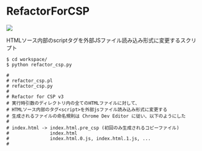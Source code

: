RefactorForCSP
==============

![](https://lh5.googleusercontent.com/ilgP25cM5liQtEVhS_yrFuWH5YAqPGewiFBus0vLM_HQj57sdOJEASK6FWzWSc5FqDAUGEU2gBQCijA=w1197-h605)

HTMLソース内部のscriptタグを外部JSファイル読み込み形式に変更するスクリプト

```
$ cd workspace/
$ python refactor_csp.py
```

```
#
# refactor_csp.pl
# refactor_csp.py
#
# Refactor for CSP v3
# 実行時引数のディレクトリ内の全てのHTMLファイルに対して、
# HTMLソース内部のタグ<script>を外部jsファイル読み込み形式に変更する
# 生成されるファイルの命名規則は Chrome Dev Editor に従い、以下のようにした
#
# index.html -> index.html.pre_csp (初回のみ生成されるコピーファイル)
#               index.html
#               index.html.0.js, index.html.1.js, ...
#
```
